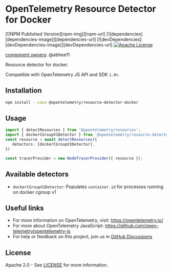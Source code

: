 # OpenTelemetry Resource Detector for Docker
[![NPM Published Version][npm-img]][npm-url]
[![dependencies][dependencies-image]][dependencies-url]
[![devDependencies][devDependencies-image]][devDependencies-url]
[![Apache License][license-image]][license-image]

[component owners](https://github.com/open-telemetry/opentelemetry-js-contrib/blob/main/.github/component_owners.yml): @abhee11

Resource detector for docker.

Compatible with OpenTelemetry JS API and SDK `1.0+`.

## Installation

```bash
npm install --save @opentelemetry/resource-detector-docker
```

## Usage

```typescript
import { detectResources } from '@opentelemetry/resources';
import { dockerCGroupV1Detector } from '@opentelemetry/resource-detector-docker'
const resource = await detectResources({
   detectors: [dockerCGroupV1Detector],
})

const tracerProvider = new NodeTracerProvider({ resource });
```

## Available detectors

- `dockerCGroupV1Detector`: Populates `container.id` for processes running on docker cgroup v1

## Useful links

- For more information on OpenTelemetry, visit: <https://opentelemetry.io/>
- For more about OpenTelemetry JavaScript: <https://github.com/open-telemetry/opentelemetry-js>
- For help or feedback on this project, join us in [GitHub Discussions][discussions-url]

## License

Apache 2.0 - See [LICENSE][license-url] for more information.

[discussions-url]: https://github.com/open-telemetry/opentelemetry-js/discussions
[license-url]: https://github.com/open-telemetry/opentelemetry-js-contrib/blob/main/LICENSE
[license-image]: https://img.shields.io/badge/license-Apache_2.0-green.svg?style=flat
